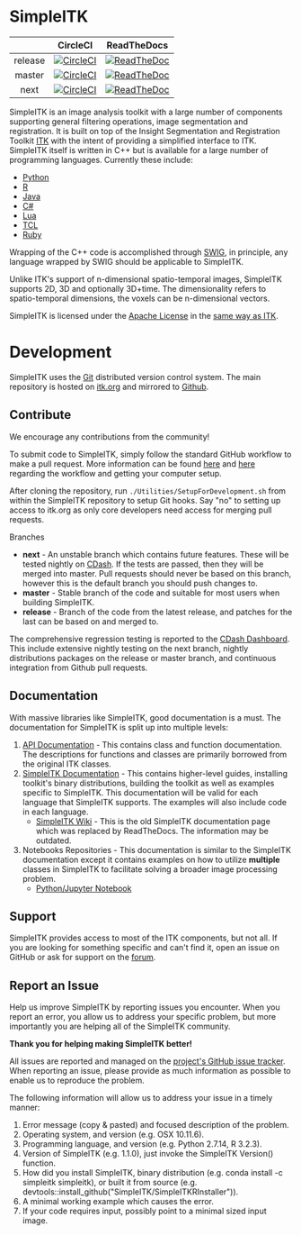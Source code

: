 SimpleITK
=========

|  | CircleCI | ReadTheDocs |
|:-------:|:---------:|:-------------:|
| release | [![CircleCI](https://circleci.com/gh/SimpleITK/SimpleITK/tree/release.svg?style=shield)](https://circleci.com/gh/SimpleITK/SimpleITK/tree/release) | [![ReadTheDoc](https://readthedocs.org/projects/simpleitk/badge/?version=release)](http://simpleitk.readthedocs.io/en/release/) |
| master | [![CircleCI](https://circleci.com/gh/SimpleITK/SimpleITK/tree/master.svg?style=shield)](https://circleci.com/gh/SimpleITK/SimpleITK/tree/master) | [![ReadTheDoc](https://readthedocs.org/projects/simpleitk/badge/?version=master)](http://simpleitk.readthedocs.io/en/master/) |
| next | [![CircleCI](https://circleci.com/gh/SimpleITK/SimpleITK/tree/next.svg?style=shield)](https://circleci.com/gh/SimpleITK/SimpleITK/tree/next) | [![ReadTheDoc](https://readthedocs.org/projects/simpleitk/badge/?version=next)](http://simpleitk.readthedocs.io/en/next/)  |


SimpleITK is an image analysis toolkit with a large number of components supporting general filtering operations, image segmentation and registration. It is built on top of the Insight Segmentation and Registration Toolkit [ITK](https://www.itk.org) with the intent of providing a simplified interface to ITK. SimpleITK itself is written in C++ but is available for a large number of programming languages. Currently these include:

* [Python](http://www.python.org)
* [R](https://www.r-project.org)
* [Java](http://www.java.com)
* [C#](http://msdn.microsoft.com/en-us/vcsharp/default.aspx)
* [Lua](http://www.lua.org)
* [TCL](https://www.tcl.tk/)
* [Ruby](https://www.ruby-lang.org/en/)


Wrapping of the C++ code is accomplished through [SWIG](http://www.swig.org), in principle, any language wrapped by SWIG should be applicable to SimpleITK.

Unlike ITK's support of n-dimensional spatio-temporal images, SimpleITK supports 2D, 3D and optionally 3D+time. The dimensionality refers to spatio-temporal dimensions, the voxels can be n-dimensional vectors.

SimpleITK is licensed under the [Apache License](http://www.opensource.org/licenses/apache2.0.php) in the [same way as ITK](https://www.itk.org/Wiki/ITK_Release_4/Licensing).

Development
===========

SimpleITK uses the [Git](http://git-scm.com/) distributed version control system. The main repository is hosted on [itk.org](https://itk.org/SimpleITK.git) and mirrored to [Github](https://github.com/SimpleITK/SimpleITK.git).

Contribute
--------

We encourage any contributions from the community!

To submit code to SimpleITK, simply follow the standard GitHub workflow to make a pull request. More information can be found [here](https://guides.github.com/activities/forking/) and [here](https://gist.github.com/Chaser324/ce0505fbed06b947d962) regarding the workflow and getting your computer setup.

After cloning the repository, run `./Utilities/SetupForDevelopment.sh` from within the SimpleITK repository to setup Git hooks. Say "no" to setting up access to itk.org as only core developers need access for merging pull requests.

Branches
* **next** - An unstable branch which contains future features. These will be tested nightly on [CDash](https://open.cdash.org/index.php?project=SimpleITK). If the tests are passed, then they will be merged into master. Pull requests should never be based on this branch, however this is the default branch you should push changes to.
* **master** - Stable branch of the code and suitable for most users when building SimpleITK.
* **release** - Branch of the code from the latest release, and patches for the last can be based on and merged to.

The comprehensive regression testing is reported to the [CDash Dashboard](https://open.cdash.org/index.php?project=SimpleITK). This include extensive nightly testing on the next branch, nightly distributions packages on the release or master branch, and continuous integration from Github pull requests.

Documentation
-------------
With massive libraries like SimpleITK, good documentation is a must. The documentation for SimpleITK is split up into multiple levels:
1. [API Documentation](https://itk.org/SimpleITKDoxygen/html/) - This contains class and function documentation. The descriptions for functions and classes are primarily borrowed from the original ITK classes.
2. [SimpleITK Documentation](http://simpleitk.readthedocs.io/en/next/) - This contains higher-level guides, installing toolkit's binary distributions, building the toolkit as well as examples specific to SimpleITK. This documentation will be valid for each language that SimpleITK supports. The examples will also include code in each language.
    * [SimpleITK Wiki](https://itk.org/Wiki/SimpleITK) - This is the old SimpleITK documentation page which was replaced by ReadTheDocs. The information may be outdated.
3. Notebooks Repositories - This documentation is similar to the SimpleITK documentation except it contains examples on how to utilize **multiple** classes in SimpleITK to facilitate solving a broader image processing problem.
    * [Python/Jupyter Notebook](http://insightsoftwareconsortium.github.io/SimpleITK-Notebooks/)

Support
-------

SimpleITK provides access to most of the ITK components, but not all. If you are looking for something specific and can't find it, open an issue on GitHub or ask for support on the [forum](https://discourse.itk.org).

Report an Issue
---------------

Help us improve SimpleITK by reporting issues you encounter. When you report an error, you allow us to address your specific problem, but more importantly you are helping all of the SimpleITK community.

**Thank you for helping making SimpleITK better!**

All issues are reported and managed on the [project's GitHub issue tracker](https://github.com/SimpleITK/SimpleITK/issues). When reporting an issue, please provide as much information as possible to enable us to reproduce the problem.

The following information will allow us to address your issue in a timely manner:
1. Error message (copy & pasted) and focused description of the problem.
2. Operating system, and version (e.g. OSX 10.11.6).
3. Programming language, and version (e.g. Python 2.7.14, R 3.2.3).
4. Version of SimpleITK (e.g. 1.1.0), just invoke the SimpleITK Version() function.
5. How did you install SimpleITK, binary distribution (e.g. conda install -c simpleitk simpleitk), or built it from source (e.g. devtools::install_github("SimpleITK/SimpleITKRInstaller")).
6. A minimal working example which causes the error.
7. If your code requires input, possibly point to a minimal sized input image.
